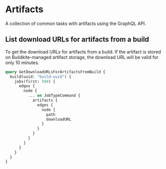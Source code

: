# Artifacts

A collection of common tasks with artifacts using the GraphQL API.

## List download URLs for artifacts from a build

To get the download URLs for artifacts from a build.
If the artifact is stored on Buildkite-managed artifact storage, the download URL will be valid for only 10 minutes.

```graphql
query GetDownloadURLsForArtifactsFromBuild {
  build(uuid: "build-uuid") {
    jobs(first: 500) {
      edges {
        node {
          ... on JobTypeCommand {
            artifacts {
              edges {
                node {
                  path
                  downloadURL
                }
              }
            }
          }
        }
      }
    }
  }
}
```
